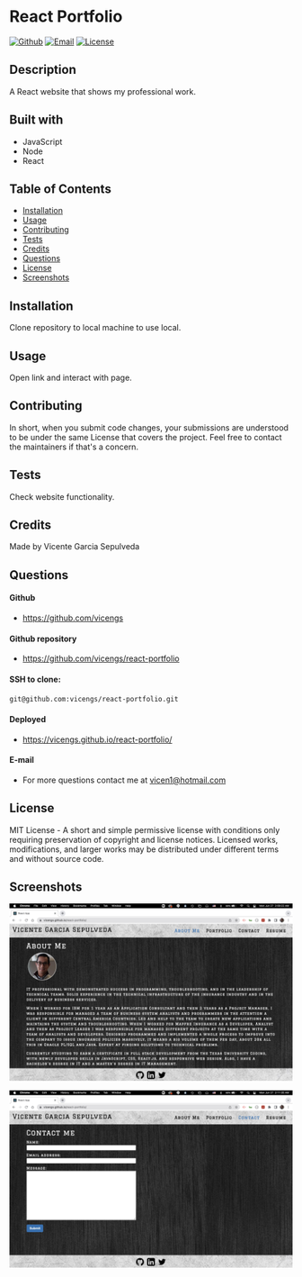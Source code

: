 # React Portfolio

[![Github](https://img.shields.io/static/v1?label=Github&message=vicengs&color=yellow)](https://github.com/vicengs) [![Email](https://img.shields.io/static/v1?label=Email&message=Vicente&color=informational)](mailto:vicen1@hotmail.com) [![License](https://img.shields.io/static/v1?label=License&message=MIT&color=green)](http://choosealicense.com/licenses/mit/)

## Description
  
A React website that shows my professional work.

## Built with

- JavaScript
- Node
- React

## Table of Contents

* [Installation](#installation)
* [Usage](#usage)
* [Contributing](#contributing)
* [Tests](#tests)
* [Credits](#credits)
* [Questions](#questions)
* [License](#license)
* [Screenshots](#screenshots)

## Installation

Clone repository to local machine to use local.

## Usage

Open link and interact with page.

## Contributing

In short, when you submit code changes, your submissions are understood to be under the same License that covers the project. Feel free to contact the maintainers if that's a concern.

## Tests

Check website functionality.

## Credits

Made by Vicente Garcia Sepulveda

## Questions

#### Github
  
- https://github.com/vicengs

#### Github repository

- https://github.com/vicengs/react-portfolio

#### SSH to clone:

    git@github.com:vicengs/react-portfolio.git

#### Deployed

- https://vicengs.github.io/react-portfolio/
  
#### E-mail
  
- For more questions contact me at vicen1@hotmail.com

## License

MIT License - A short and simple permissive license with conditions only requiring preservation of copyright and license notices. Licensed works, modifications, and larger works may be distributed under different terms and without source code.

## Screenshots
    
![About](/src/assets/images/about.jpg)

![Contact](/src/assets/images/contact.jpg)
